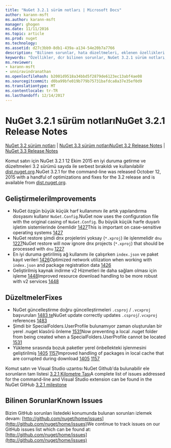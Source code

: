 ```yaml
---
title: "NuGet 3.2.1 sürüm notları | Microsoft Docs"
author: karann-msft
ms.author: karann-msft
manager: ghogen
ms.date: 11/11/2016
ms.topic: article
ms.prod: nuget
ms.technology: 
ms.assetid: d27c3bb9-8db1-439a-a134-54e20b7a7766
description: "Bilinen sorunlar, hata düzeltmeleri, eklenen özellikleri ve dcr NuGet 3.2.1 dahil etmek için sürüm notları."
keywords: "Özellikler, dcr bilinen sorunlar, NuGet 3.2.1 sürüm notları, hata düzeltmeleri eklendi"
ms.reviewer:
- karann-msft
- unniravindranathan
ms.openlocfilehash: b2001d9518a34bbd5f2879de6123ec13abf4ae08
ms.sourcegitcommit: d0ba99bfe019b779b75731bafdca8a37e35ef0d9
ms.translationtype: MT
ms.contentlocale: tr-TR
ms.lasthandoff: 12/14/2017
---
```

# <a name="nuget-321-release-notes"></a><span data-ttu-id="12a11-104">NuGet 3.2.1 sürüm notları</span><span class="sxs-lookup"><span data-stu-id="12a11-104">NuGet 3.2.1 Release Notes</span></span>

<span data-ttu-id="12a11-105">[NuGet 3.2 sürüm notları](../release-notes/nuget-3.2.md) | [NuGet 3.3 sürüm notları](../release-notes/nuget-3.3.md)</span><span class="sxs-lookup"><span data-stu-id="12a11-105">[NuGet 3.2 Release Notes](../release-notes/nuget-3.2.md) | [NuGet 3.3 Release Notes](../release-notes/nuget-3.3.md)</span></span>

<span data-ttu-id="12a11-106">Komut satırı için NuGet 3.2.1 12 Ekim 2015 en iyi duruma getirme ve düzeltmeleri 3.2 sürümü sayıda ile serbest bırakıldı ve kullanılabilir [dist.nuget.org](http://dist.nuget.org/index.html).</span><span class="sxs-lookup"><span data-stu-id="12a11-106">NuGet 3.2.1 for the command-line was released October 12, 2015 with a handful of optimizations and fixes for the 3.2 release and is available from [dist.nuget.org](http://dist.nuget.org/index.html).</span></span>

## <a name="improvements"></a><span data-ttu-id="12a11-107">Geliştirmeleri</span><span class="sxs-lookup"><span data-stu-id="12a11-107">Improvements</span></span>

* <span data-ttu-id="12a11-108">NuGet özgün büyük küçük harf kullanımını ile artık yapılandırma dosyasını kullanır `NuGet.Config`.</span><span class="sxs-lookup"><span data-stu-id="12a11-108">NuGet now uses the configuration file with the original casing of `NuGet.Config`.</span></span>  <span data-ttu-id="12a11-109">Bu büyük küçük harfe duyarlı işletim sistemlerinde önemlidir [1427](https://github.com/NuGet/Home/issues/1427)</span><span class="sxs-lookup"><span data-stu-id="12a11-109">This is important on case-sensitive operating systems [1427](https://github.com/NuGet/Home/issues/1427)</span></span>
* <span data-ttu-id="12a11-110">NuGet restore şimdi dnx projelerini yoksay (`*.xproj`) ile işlenmelidir `dnu` [1227](https://github.com/NuGet/Home/issues/1227)</span><span class="sxs-lookup"><span data-stu-id="12a11-110">NuGet restore will now ignore dnx projects (`*.xproj`) that should be processed with `dnu` [1227](https://github.com/NuGet/Home/issues/1227)</span></span>
* <span data-ttu-id="12a11-111">En iyi duruma getirilmiş ağ kullanımı ile çalışırken `index.json` ve paket kayıt verileri [1426](https://github.com/NuGet/Home/issues/1426)</span><span class="sxs-lookup"><span data-stu-id="12a11-111">Optimized network utilization when working with `index.json` and package registration data [1426](https://github.com/NuGet/Home/issues/1426)</span></span>
* <span data-ttu-id="12a11-112">Geliştirilmiş kaynak indirme v2 Hizmetleri ile daha sağlam olması için işleme [1448](https://github.com/NuGet/Home/issues/1448)</span><span class="sxs-lookup"><span data-stu-id="12a11-112">Improved resource download handling to be more robust with v2 services [1448](https://github.com/NuGet/Home/issues/1448)</span></span>

## <a name="fixes"></a><span data-ttu-id="12a11-113">Düzeltmeler</span><span class="sxs-lookup"><span data-stu-id="12a11-113">Fixes</span></span>

* <span data-ttu-id="12a11-114">NuGet güncelleştirme doğru güncelleştirmeleri `.csproj` / `.vcxproj` başvuruları [1483 te](https://github.com/NuGet/Home/issues/1483)</span><span class="sxs-lookup"><span data-stu-id="12a11-114">NuGet update correctly updates `.csproj`/`.vcxproj` references [1483](https://github.com/NuGet/Home/issues/1483)</span></span>
* <span data-ttu-id="12a11-115">Şimdi bir SpecialFolders.UserProfile bulunamıyor zaman oluşturulan bir yerel .nuget klasörü önleme [1531](https://github.com/NuGet/Home/issues/1531)</span><span class="sxs-lookup"><span data-stu-id="12a11-115">Now preventing a local .nuget folder from being created when a SpecialFolders.UserProfile cannot be located [1531](https://github.com/NuGet/Home/issues/1531)</span></span>
* <span data-ttu-id="12a11-116">Yükleme sırasında bozuk paketler yerel önbellekteki işlenmesini geliştirilmiş [1405](https://github.com/NuGet/Home/issues/1405) [1157](https://github.com/NuGet/Home/issues/1157)</span><span class="sxs-lookup"><span data-stu-id="12a11-116">Improved handling of packages in local cache that are corrupted during download [1405](https://github.com/NuGet/Home/issues/1405) [1157](https://github.com/NuGet/Home/issues/1157)</span></span>

<span data-ttu-id="12a11-117">Komut satırı ve Visual Studio uzantısı NuGet Github'da bulunabilir ele sorunların tam listesi [3.2.1 Kilometre Taşı](https://github.com/NuGet/Home/issues?q=milestone%3A3.2.1+is%3Aclosed)</span><span class="sxs-lookup"><span data-stu-id="12a11-117">A complete list of issues addressed for the command-line and Visual Studio extension can be found in the NuGet GitHub [3.2.1 milestone](https://github.com/NuGet/Home/issues?q=milestone%3A3.2.1+is%3Aclosed)</span></span>

## <a name="known-issues"></a><span data-ttu-id="12a11-118">Bilinen Sorunlar</span><span class="sxs-lookup"><span data-stu-id="12a11-118">Known Issues</span></span>

<span data-ttu-id="12a11-119">Bizim GitHub sorunları listedeki konumunda bulunan sorunları izlemek devam: [http://github.com/nuget/home/issues](http://github.com/nuget/home/issues)</span><span class="sxs-lookup"><span data-stu-id="12a11-119">We continue to track issues on our GitHub issues list which can be found at: [http://github.com/nuget/home/issues](http://github.com/nuget/home/issues)</span></span>